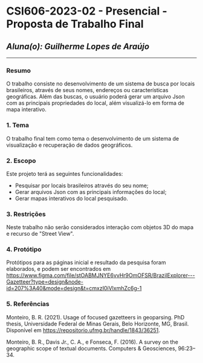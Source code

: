 # **CSI606-2023-02 - Presencial - Proposta de Trabalho Final**

## *Aluna(o): Guilherme Lopes de Araújo*

--------------

<!-- Descrever um resumo sobre o trabalho. -->

### Resumo

  O trabalho consiste no desenvolvimento de um sistema de busca por locais brasileiros, através de seus nomes, endereços ou características geográficas. Além das buscas, o usuário poderá gerar um arquivo Json com as principais propriedades do local, além visualizá-lo em forma de mapa interativo.

<!-- Apresentar o tema. -->
### 1. Tema

  O trabalho final tem como tema o desenvolvimento de um sistema de visualização e recuperação de dados geográficos.

<!-- Descrever e limitar o escopo da aplicação. -->
### 2. Escopo

  Este projeto terá as seguintes funcionalidades:
  - Pesquisar por locais brasileiros através do seu nome;
  - Gerar arquivos Json com as principais informações do local;
  - Gerar mapas interativos do local pesquisado.

<!-- Apresentar restrições de funcionalidades e de escopo. -->
### 3. Restrições

  Neste trabalho não serão considerados interação com objetos 3D do mapa e recurso de "Street View".

<!-- Construir alguns protótipos para a aplicação, disponibilizá-los no Github e descrever o que foi considerado. //-->
### 4. Protótipo

  Protótipos para as páginas inicial e resultado da pesquisa foram elaborados, e podem ser encontrados em https://www.figma.com/file/stOABMJNYE6vvHr9OmOFSR/BrazilExplorer---Gazetteer?type=design&node-id=207%3A40&mode=design&t=cmxzI0iVlxmhZc6g-1

### 5. Referências

Monteiro, B. R. (2021). Usage of focused gazetteers in geoparsing. PhD thesis, Universidade Federal de Minas Gerais, Belo Horizonte, MG, Brasil. Disponível em https://repositorio.ufmg.br/handle/1843/36251.

Monteiro, B. R., Davis Jr., C. A., e Fonseca, F. (2016). A survey on the geographic scope of textual documents. Computers & Geosciences, 96:23–34.

